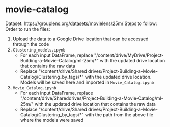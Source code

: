 # movie-catalog
Dataset: https://grouplens.org/datasets/movielens/25m/
Steps to follow:
Order to run the files:
1. Upload the data to a Google Drive location that can be accessed through the code
2. `Clustering_models.ipynb`
   - For each input DataFrame, replace "/content/drive/MyDrive/Project-Building-a-Movie-Catalog/ml-25m/*" with the updated drive location that contains the raw data
   - Replace "/content/drive/Shared drives/Project-Building-a-Movie-Catalog/Clustering_by_tags/*" with the updated drive location. Models will be saved here and imported in `Movie_Catalog.ipynb`
3. `Movie_Catalog.ipynb`
   - For each input DataFrame, replace "/content/drive/Shareddrives/Project-Building-a-Movie-Catalog/ml-25m/" with the updated drive location that contains the raw data
   - Replace "/content/drive/Shared drives/Project-Building-a-Movie-Catalog/Clustering_by_tags/*" with the path from the above file where the models were saved 
